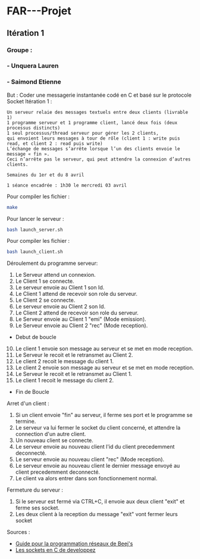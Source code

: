 # FAR---Projet

## Itération 1

### Groupe :
### - Unquera Lauren
### - Saimond Etienne

But : Coder une messagerie instantanée codé en C et basé sur le protocole Socket
Itération 1 :
```
Un serveur relaie des messages textuels entre deux clients (livrable 1)
1 programme serveur et 1 programme client, lancé deux fois (deux processus distincts)
1 seul processus/thread serveur pour gérer les 2 clients,
qui envoient leurs messages à tour de rôle (client 1 : write puis read, et client 2 : read puis write)
L’échange de messages s’arrête lorsque l’un des clients envoie le message « fin ».
Ceci n’arrête pas le serveur, qui peut attendre la connexion d’autres clients.

Semaines du 1er et du 8 avril

1 séance encadrée : 1h30 le mercredi 03 avril
```

Pour compiler les fichier :
```bash
make
```

Pour lancer le serveur :
```bash
bash launch_server.sh
```

Pour compiler les fichier :
```bash
bash launch_client.sh
```


Déroulement du programme serveur:
1. Le Serveur attend un connexion.
2. Le Client 1 se connecte.
3. Le serveur envoie au Client 1 son Id.
4. Le Client 1 attend de recevoir son role du serveur.
5. Le Client 2 se connecte.
6. Le serveur envoie au Client 2 son Id.
7. Le Client 2 attend de recevoir son role du serveur.
8. Le Serveur envoie au Client 1 "emi" (Mode emission).
9. Le Serveur envoie au Client 2 "rec" (Mode reception).
* Debut de boucle
10. Le client 1 envoie son message au serveur et se met en mode reception.
11. Le Serveur le recoit et le retransmet au Client 2.
12. Le client 2 recoit le message du client 1.
13. Le client 2 envoie son message au serveur et se met en mode reception.
14. Le Serveur le recoit et le retransmet au Client 1.
15. Le client 1 recoit le message du client 2.
* Fin de Boucle

Arret d'un client :
1. Si un client envoie "fin" au serveur, il ferme ses port et le programme se termine.
2. Le serveur va lui fermer le socket du client concerné, et attendre la connection d'un autre client.
3. Un nouveau client se connecte.
4. Le serveur envoie au nouveau client l'id du client precedemment deconnecté.
5. Le serveur envoie au nouveau client "rec" (Mode reception).
6. Le serveur envoie au nouveau client le dernier message envoyé au client precedemment deconnecté.
7. Le client va alors entrer dans son fonctionnement normal.

Fermeture du serveur :
1. Si le serveur est fermé via CTRL+C, il envoie aux deux client "exit" et ferme ses socket.
2. Les deux client à la reception du message "exit" vont fermer leurs socket


Sources :
- [Guide pour la programmation réseaux de Beej's](http://vidalc.chez.com/lf/socket.html)
- [Les sockets en C de developpez](https://broux.developpez.com/articles/c/sockets/#L3-2-1-c)
